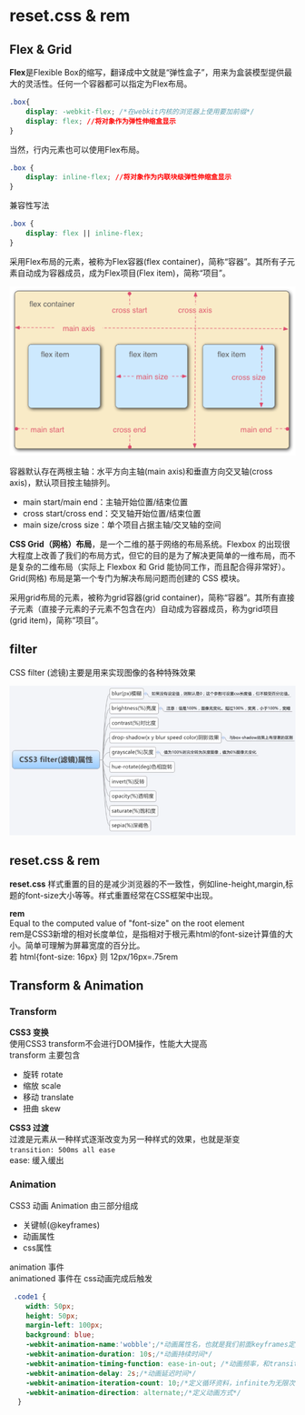 # reset.css & rem

## Flex & Grid

**Flex**是Flexible Box的缩写，翻译成中文就是“弹性盒子”，用来为盒装模型提供最大的灵活性。任何一个容器都可以指定为Flex布局。

```css
.box{
    display: -webkit-flex; /*在webkit内核的浏览器上使用要加前缀*/
    display: flex; //将对象作为弹性伸缩盒显示
}
```

当然，行内元素也可以使用Flex布局。

```css
.box {
    display: inline-flex; //将对象作为内联块级弹性伸缩盒显示
}
```

兼容性写法

```css
.box {
    display: flex || inline-flex;
}
```

采用Flex布局的元素，被称为Flex容器\(flex container\)，简称“容器”。其所有子元素自动成为容器成员，成为Flex项目\(Flex item\)，简称“项目”。

![](../../../.gitbook/assets/flexbox.png)

容器默认存在两根主轴：水平方向主轴\(main axis\)和垂直方向交叉轴\(cross axis\)，默认项目按主轴排列。

* main start/main end：主轴开始位置/结束位置
* cross start/cross end：交叉轴开始位置/结束位置
* main size/cross size：单个项目占据主轴/交叉轴的空间

**CSS Grid（网格）布局**，是一个二维的基于网络的布局系统。Flexbox 的出现很大程度上改善了我们的布局方式，但它的目的是为了解决更简单的一维布局，而不是复杂的二维布局（实际上 Flexbox 和 Grid 能协同工作，而且配合得非常好）。Grid\(网格\) 布局是第一个专门为解决布局问题而创建的 CSS 模块。

采用grid布局的元素，被称为grid容器\(grid container\)，简称“容器”。其所有直接子元素（直接子元素的子元素不包含在内）自动成为容器成员，称为grid项目\(grid item\)，简称“项目”。

## filter

CSS filter \(滤镜\)主要是用来实现图像的各种特殊效果

![](../../../.gitbook/assets/filter.jpg)

## reset.css & rem

**reset.css** 样式重置的目的是减少浏览器的不一致性，例如line-height,margin,标题的font-size大小等等。样式重置经常在CSS框架中出现。

**rem**  
Equal to the computed value of "font-size" on the root element  
rem是CSS3新增的相对长度单位，是指相对于根元素html的font-size计算值的大小。简单可理解为屏幕宽度的百分比。  
若 html{font-size: 16px} 则 12px/16px=.75rem

## Transform & Animation

### Transform

**CSS3 变换**  
使用CSS3 transform不会进行DOM操作，性能大大提高  
transform 主要包含

* 旋转 rotate  
* 缩放 scale  
* 移动 translate  
* 扭曲 skew  

**CSS3 过渡**  
过渡是元素从一种样式逐渐改变为另一种样式的效果，也就是渐变  
`transition: 500ms all ease`  
ease: 缓入缓出

### Animation

CSS3 动画 Animation 由三部分组成

* 关键帧\(@keyframes\)  
* 动画属性  
* css属性  

animation 事件  
animationed 事件在 css动画完成后触发

```css
 .code1 {
    width: 50px;
    height: 50px;
    margin-left: 100px;
    background: blue;
    -webkit-animation-name:'wobble';/*动画属性名，也就是我们前面keyframes定义的动画名*/
    -webkit-animation-duration: 10s;/*动画持续时间*/
    -webkit-animation-timing-function: ease-in-out; /*动画频率，和transition-timing-function是一样的*/
    -webkit-animation-delay: 2s;/*动画延迟时间*/
    -webkit-animation-iteration-count: 10;/*定义循环资料，infinite为无限次*/
    -webkit-animation-direction: alternate;/*定义动画方式*/
  }
```

